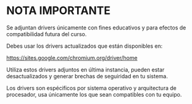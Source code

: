 # NOTA IMPORTANTE

Se adjuntan drivers únicamente con fines educativos y para efectos de compatibilidad futura del curso.

Debes usar los drivers actualizados que están disponibles en:

https://sites.google.com/chromium.org/driver/home

Utiliza estos drivers adjuntos en última instancia, pueden estar desactualizados y generar brechas de seguiridad en tu sistema.

Los drivers son espécificos por sistema operativo y arquitectura de procesador, usa únicamente los que sean compatibles con tu equipo.